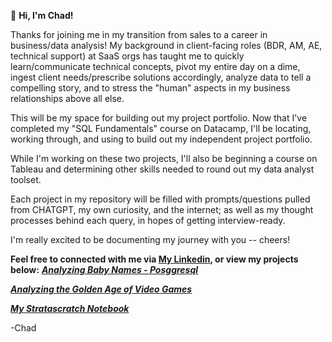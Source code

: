 🌱 **Hi, I'm Chad!**

Thanks for joining me in my transition from sales to a career in business/data analysis! My background in client-facing roles (BDR, AM, AE, technical support) at SaaS orgs has taught me to quickly learn/communicate technical concepts, pivot my entire day on a dime, ingest client needs/prescribe solutions accordingly, analyze data to tell a compelling story, and to stress the "human" aspects in my business relationships above all else.

This will be my space for building out my project portfolio. Now that I've completed my "SQL Fundamentals" course on Datacamp, I'll be locating, working through, and using to build out my independent project portfolio.

While I'm working on these two projects, I'll also be beginning a course on Tableau and determining other skills needed to round out my data analyst toolset.

Each project in my repository will be filled with prompts/questions pulled from CHATGPT, my own curiosity, and the internet; as well as my thought processes behind each query, in hopes of getting interview-ready.

I'm really excited to be documenting my journey with you -- cheers!

**Feel free to connected with me via [My Linkedin](https://www.linkedin.com/in/chad-wallace/), or view my projects below:**
***[Analyzing Baby Names - Posggresql](https://github.com/ckwallace58/SQL-Projects-Notebook/tree/master/Analyzing-Baby-Names)***

***[Analyzing the Golden Age of Video Games](https://github.com/ckwallace58/SQL-Projects-Notebook/tree/master/Golden-Age-Of-Video-Games)***

***[My Stratascratch Notebook](https://github.com/ckwallace58/SQL-Projects-Notebook/tree/master/Stratascratch%20Problems)***

-Chad 

